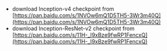 + download Inception-v4 checkpoint from [https://pan.baidu.com/s/1NVOw6mQ1D5TH5-3Wr3m40Q](https://pan.baidu.com/s/1NVOw6mQ1D5TH5-3Wr3m40Q)
+ download Inception-ResNet-v2 checkpoint from [https://pan.baidu.com/s/11H-_I9xBze9fwRP1FencxQ](https://pan.baidu.com/s/11H-_I9xBze9fwRP1FencxQ)